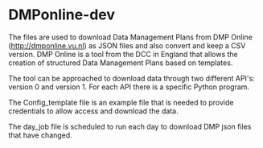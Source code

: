 # DMPonline-dev

The files are used to download Data Management Plans from DMP Online (http://dmponline.vu.nl) as JSON files and also convert and keep a CSV version.
DMP Online is a tool from the DCC in England that allows the creation of structured Data Management Plans based on templates.

The tool can be approached to download data through two different API's: version 0 and version 1.
For each API there is a specific Python program.

The Config_template file is an example file that is needed to provide credentials to allow access and download the data.

The day_job file is scheduled to run each day to download DMP json files that have changed. 
